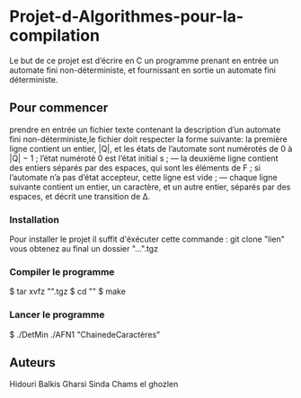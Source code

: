 # Projet-d-Algorithmes-pour-la-compilation
Le but de ce projet est d’écrire en C un programme prenant en entrée un automate fini non-déterministe,
et fournissant en sortie un automate fini déterministe.
## Pour commencer
prendre en entrée un fichier texte contenant la description d’un automate fini non-déterministe,le fichier doit respecter la forme suivante:
la première ligne contient un entier, |Q|, et les états de l’automate sont numérotés de 0 à |Q| − 1 ;
l’état numéroté 0 est l’état initial s ;
— la deuxième ligne contient des entiers séparés par des espaces, qui sont les éléments de F ; si l’automate
n’a pas d’état accepteur, cette ligne est vide ;
— chaque ligne suivante contient un entier, un caractère, et un autre entier, séparés par des espaces,
et décrit une transition de ∆.

### Installation

Pour installer le projet il suffit d'éxécuter cette commande :
git clone "lien"
vous obtenez au final un dossier "...".tgz
### Compiler le programme
$ tar xvfz "".tgz
$ cd ""
$ make

### Lancer le programme
$ ./DetMin ./AFN1 "ChainedeCaractères"


## Auteurs
Hidouri Balkis
Gharsi Sinda Chams el ghozlen
